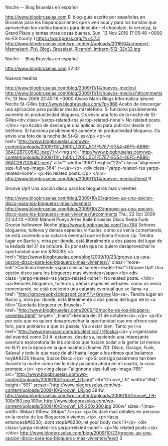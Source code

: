 Noche -- Blog Bruselas en español

http://www.blogbruselas.com El blog-guía escrito por españoles en
Bruselas para los hispanoparlantes que viven aquí y para los turistas
que aprovechan los vuelos baratos para descubrir el chocolate, la
cerveza, la Grand Place y tantas otras cosas buenas. Sun, 13 Nov 2016
17:05:48 +0000 es-ES hourly 1 https://wordpress.org/?v=4.7.3
http://www.blogbruselas.com/wp-content/uploads/2016/04/cropped-Manneken\_Pis\_Blog\_Bruselas\_Ricardo\_Imbern-512-32x32.jpg

Noche -- Blog Bruselas en español

http://www.blogbruselas.com 32 32

Nuevos medios

http://www.blogbruselas.com/blog/2009/11/14/nuevos-medios/
http://www.blogbruselas.com/blog/2009/11/14/nuevos-medios/\#comments
Fri, 13 Nov 2009 22:45:16 +0000 Álvaro Marín Blogs Informática iphone
Noche St-Gilles http://www.blogbruselas.com/?p=868 Acabo de descargar
una aplicación para publicar desde mi teléfono. Si funciona posiblemente
aumente mi productividad bloguera. Os envio una foto de la noche de
St-Gilles\<div class=\'yarpp-related-rss yarpp-related-none\'\> No
related posts. \</div\> \<p\>Acabo de descargar una aplicación para
publicar desde mi teléfono. Si funciona posiblemente aumente mi
productividad bloguera. Os envio una foto de la noche de St-Gilles\</p\>
\<p\>\<a
href=\"http://www.blogbruselas.com/wp-content/uploads/2009/11/l\_1600\_1200\_5D1F57E7-E354-46F5-AB86-36AC2B7C054D.jpeg\"\>\<img
src=\"http://www.blogbruselas.com/wp-content/uploads/2009/11/l\_1600\_1200\_5D1F57E7-E354-46F5-AB86-36AC2B7C054D.jpeg\"
alt=\"\" width=\"300\" height=\"225\" class=\"alignnone size-full
wp-image-364\" /\>\</a\>\</p\> \<div class=\'yarpp-related-rss
yarpp-related-none\'\> \<p\>No related posts.\</p\> \</div\>
http://www.blogbruselas.com/blog/2009/11/14/nuevos-medios/feed/ 9

Groove Up!! Una opción disco para los blogueros mas vivientes

http://www.blogbruselas.com/blog/2009/10/23/groove-up-una-opcion-disco-para-los-blogueros-mas-vivientes/
http://www.blogbruselas.com/blog/2009/10/23/groove-up-una-opcion-disco-para-los-blogueros-mas-vivientes/\#comments
Thu, 22 Oct 2009 22:44:13 +0000 Manuel Pueyo Artes Baile bruselas Disco
fiesta Funk Groove halloween Noche http://www.blogbruselas.com/?p=764
Señores blogueros, tuiteros y demás especies virtuales: como os venía
comentando, se está cociendo una catarsis eventual que se llama Groove
Up. Tendra lugar en Barrio y, mira por donde, está literalmente a dos
pasos del lugar de la kedada del 31 de octubre. Es por esto que no
quiero desaprovechar la oportunidad que me &\#8230; \<a
href=\"http://www.blogbruselas.com/blog/2009/10/23/groove-up-una-opcion-disco-para-los-blogueros-mas-vivientes/\"
class=\"more-link\"\>Continúa leyendo \<span
class=\"screen-reader-text\"\>Groove Up!! Una opción disco para los
blogueros mas vivientes\</span\>\</a\>\<div class=\'yarpp-related-rss
yarpp-related-none\'\> No related posts. \</div\> \<p\>Señores
blogueros, tuiteros y demás especies virtuales: como os venía
comentando, se está cociendo una catarsis eventual que se llama \<a
href=\"http://grooveupbxl.blogspot.com/\"\>Groove Up\</a\>. Tendra lugar
en Barrio y, mira por donde, está literalmente a dos pasos del lugar de
la \<a title=\"Quedada bloguera en Bruselas \"
href=\"http://www.blogbruselas.com/2009/10/noche-de-los-bloggers-vivientes.html\"
target=\"\_blank\"\>kedada del 31 de octubre\</a\>.\</p\> \<p\>Es por
esto que no quiero desaprovechar la oportunidad que me ofrece este foro,
para animaros a que os paseis. Va a estar bien. Tanto yo (\<a
href=\"http://www.myspace.com/bruclectico\"\>Roska\</a\> y organizador
del evento) como DJ A. estamos, desde ya, haciendo una interesante
aventura exploratoria de los sonidos que hacían bailar a la gente (al
menos en N.Y) en la época en la que nacimos (finales 70): Disco, Garage,
Funk, Salsoul y todo lo que nace de ahí hasta llegar a los ritmos que
bailamos hoy&\#8230;House, Space Disco.\</p\> \<p\>Si consigo pasármelo
tan bien durante la noche como me lo estoy pasando ahora en mi cuarto,
la cosa promete.\</p\> \<p\>\<img class=\"alignnone size-full
wp-image-765\"
src=\"http://www.blogbruselas.com/wp-content/uploads/2009/10/Groove\_LR.jpg\"
alt=\"Groove\_LR\" width=\"394\" height=\"591\"
srcset=\"http://www.blogbruselas.com/wp-content/uploads/2009/10/Groove\_LR.jpg
394w,
http://www.blogbruselas.com/wp-content/uploads/2009/10/Groove\_LR-100x150.jpg
100w,
http://www.blogbruselas.com/wp-content/uploads/2009/10/Groove\_LR-200x300.jpg
200w\" sizes=\"(max-width: 394px) 100vw, 394px\" /\>\</p\> \<p\>Os daré
mas detalles en persona en la noche de los Blogueros Vivientes.\</p\>
\<p\>Hasta entonces&\#8230;..dont stop&\#8230;.let your body rock
!!!\</p\> \<div class=\'yarpp-related-rss yarpp-related-none\'\> \<p\>No
related posts.\</p\> \</div\>
http://www.blogbruselas.com/blog/2009/10/23/groove-up-una-opcion-disco-para-los-blogueros-mas-vivientes/feed/
3
